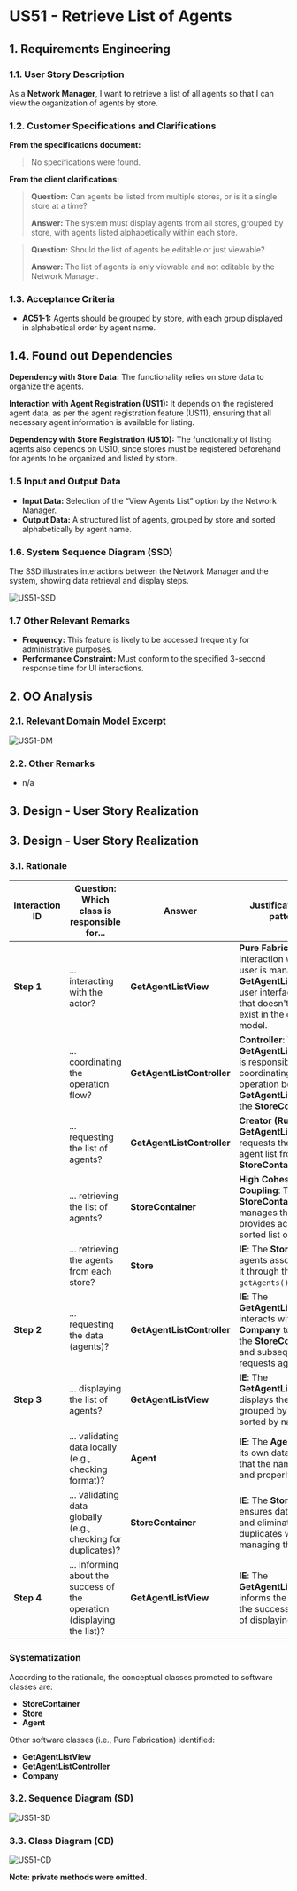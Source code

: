 # US51 - Retrieve List of Agents

## 1. Requirements Engineering

### 1.1. User Story Description

As a **Network Manager**, I want to retrieve a list of all agents so that I can view the organization of agents by store.

### 1.2. Customer Specifications and Clarifications 

**From the specifications document:**

>No specifications were found.

**From the client clarifications:**

> **Question:** Can agents be listed from multiple stores, or is it a single store at a time?
> 
> **Answer:** The system must display agents from all stores, grouped by store, with agents listed alphabetically within each store.

> **Question:** Should the list of agents be editable or just viewable?
>
> **Answer:** The list of agents is only viewable and not editable by the Network Manager.


### 1.3. Acceptance Criteria

- **AC51-1:** Agents should be grouped by store, with each group displayed in alphabetical order by agent name.

## 1.4. Found out Dependencies

**Dependency with Store Data:** The functionality relies on store data to organize the agents.

**Interaction with Agent Registration (US11):** It depends on the registered agent data, as per the agent registration feature (US11), ensuring that all necessary agent information is available for listing.

**Dependency with Store Registration (US10):** The functionality of listing agents also depends on US10, since stores must be registered beforehand for agents to be organized and listed by store.

### 1.5 Input and Output Data

- **Input Data:** Selection of the “View Agents List” option by the Network Manager.
- **Output Data:** A structured list of agents, grouped by store and sorted alphabetically by agent name.

### 1.6. System Sequence Diagram (SSD)

The SSD illustrates interactions between the Network Manager and the system, showing data retrieval and display steps.

![US51-SSD](US51-SSD.svg)

### 1.7 Other Relevant Remarks

- **Frequency:** This feature is likely to be accessed frequently for administrative purposes.
- **Performance Constraint:** Must conform to the specified 3-second response time for UI interactions.


## 2. OO Analysis

### 2.1. Relevant Domain Model Excerpt 

![US51-DM](US51-DM.svg)

### 2.2. Other Remarks

- n/a

## 3. Design - User Story Realization

## 3. Design - User Story Realization

### 3.1. Rationale

| **Interaction ID** | **Question: Which class is responsible for...**                   | **Answer**                   | **Justification (with patterns)**                                                                                                                       |
|--------------------|-------------------------------------------------------------------|------------------------------|---------------------------------------------------------------------------------------------------------------------------------------------------------|
| **Step 1**         | ... interacting with the actor?                                  | **GetAgentListView**          | **Pure Fabrication**: The interaction with the user is managed by **GetAgentListView**, a user interface class that doesn't directly exist in the domain model. |
|                    | ... coordinating the operation flow?                              | **GetAgentListController**    | **Controller**: The **GetAgentListController** is responsible for coordinating the operation between **GetAgentListView** and the **StoreContainer**. |
|                    | ... requesting the list of agents?                                | **GetAgentListController**    | **Creator (Rule 1)**: The **GetAgentListController** requests the sorted agent list from the **StoreContainer**. |
|                    | ... retrieving the list of agents?                                | **StoreContainer**            | **High Cohesion + Low Coupling**: The **StoreContainer** manages the stores and provides access to the sorted list of agents. |
|                    | ... retrieving the agents from each store?                        | **Store**                     | **IE**: The **Store** retrieves agents associated with it through the `getAgents()` method. |
| **Step 2**         | ... requesting the data (agents)?                                 | **GetAgentListController**    | **IE**: The **GetAgentListController** interacts with the **Company** to retrieve the **StoreContainer**, and subsequently requests agents. |
| **Step 3**         | ... displaying the list of agents?                                | **GetAgentListView**          | **IE**: The **GetAgentListView** displays the agents grouped by store and sorted by name. |
|                    | ... validating data locally (e.g., checking format)?              | **Agent**                     | **IE**: The **Agent** validates its own data, ensuring that the name is correct and properly formatted. |
|                    | ... validating data globally (e.g., checking for duplicates)?     | **StoreContainer**            | **IE**: The **StoreContainer** ensures data integrity and eliminates duplicates while managing the agents. |
| **Step 4**         | ... informing about the success of the operation (displaying the list)? | **GetAgentListView**          | **IE**: The **GetAgentListView** informs the user about the success or failure of displaying the data. |

### Systematization

According to the rationale, the conceptual classes promoted to software classes are:

- **StoreContainer**
- **Store**
- **Agent**

Other software classes (i.e., Pure Fabrication) identified:

- **GetAgentListView**
- **GetAgentListController**
- **Company**

### 3.2. Sequence Diagram (SD)


![US51-SD](US51-SD.svg)

### 3.3. Class Diagram (CD)

![US51-CD](US51-CD.svg)

**Note: private methods were omitted.**